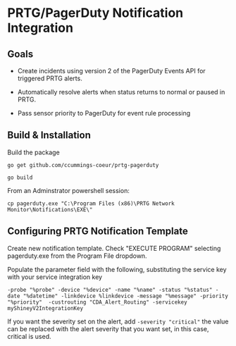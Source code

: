 # PRTG/PagerDuty Notification Integration

## Goals

* Create incidents using version 2 of the PagerDuty Events API for triggered PRTG alerts.

* Automatically resolve alerts when status returns to normal or paused in PRTG.

* Pass sensor priority to PagerDuty for event rule processing

## Build & Installation

Build the package

`go get github.com/ccummings-coeur/prtg-pagerduty`

`go build`

From an Adminstrator powershell session:

`cp pagerduty.exe "C:\Program Files (x86)\PRTG Network Monitor\Notifications\EXE\"`


## Configuring PRTG Notification Template

Create new notification template. Check "EXECUTE PROGRAM" selecting pagerduty.exe from the Program File dropdown.

Populate the parameter field with the following, substituting the service key with your service integration key

`-probe "%probe" -device "%device" -name "%name" -status "%status" -date "%datetime" -linkdevice %linkdevice -message "%message" -priority "%priority"  -custrouting "CDA_Alert_Routing" -servicekey myShineyV2IntegrationKey`

If you want the severity set on the alert, add `-severity "critical"` the value can be replaced with the alert severity that you want set, in this case, critical is used.

